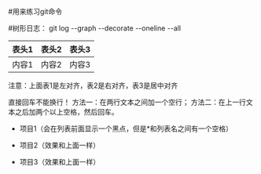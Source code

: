 #用来练习git命令

#树形日志：
git log --graph --decorate --oneline --all

表头1    |  表头2   |  表头3 
:-----  |-------: |:----:
内容1    | 内容2    |  内容3

注意：上面表1是左对齐，表2是右对齐，表3是居中对齐	

直接回车不能换行！
方法一：在两行文本之间加一个空行；
方法二：在上一行文本之后加两个以上空格，然后回车。

* 项目1（会在列表前面显示一个黑点，但是*和列表名之间有一个空格）
+ 项目2（效果和上面一样）
- 项目3（效果和上面一样）
